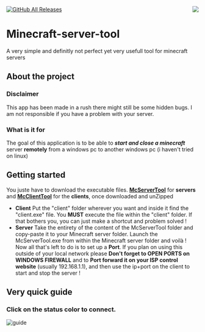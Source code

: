 [![GitHub All Releases](https://img.shields.io/github/downloads/UnlikelyBuddy1/Minecraft-server-tool/total?style=for-the-badge)](https://github.com/UnlikelyBuddy1/Minecraft-server-tool/releases/tag/1) 
<img align="right" src=https://user-images.githubusercontent.com/52712038/94177688-3ffa2c00-fe9a-11ea-9adb-641294fcfd73.png> 
# Minecraft-server-tool
A very simple and definitly not perfect yet very usefull tool for minecraft servers 

## About the project
### Disclaimer
This app has been made in a rush there might still be some hidden bugs. I am not responsible if you have a problem with your server.
### What is it for
The goal of this application is to be able to ***start and close a minecraft*** server **remotely** from a windows pc to another windows pc (i haven't tried on linux)

## Getting started
You juste have to download the executable files. [**McServerTool**](https://github.com/UnlikelyBuddy1/Minecraft-server-tool/releases/download/1/McServerTool_Dirrectory.rar) for **servers** and [**McClientTool**](https://github.com/UnlikelyBuddy1/Minecraft-server-tool/releases/download/1/McClientTool.rar) for the **clients**, once downloaded and unZipped
- **Client**
Put the "client" folder wherever you want and inside it find the "client.exe" file. You **MUST** execute the file within the "client" folder. If that bothers you, you can just make a shortcut and problem solved !
- **Server**
Take the entirety of the content of the McServerTool folder and copy-paste it to your Minecraft server folder. Launch the McServerTool.exe from within the Minecraft server folder and voilà ! Now all that's left to do is to set up a **Port**. If you plan on using this outside of your local network please **Don't forget to OPEN PORTS on WINDOWS FIREWALL** and to **Port forward it on your ISP control website** (usually 192.168.1.1), and then use the ip+port on the client to start and stop the server !
## Very quick guide
### Click on the status color to connect.
![guide](https://user-images.githubusercontent.com/52712038/94177523-f578af80-fe99-11ea-92a0-7750fd79c723.png)



